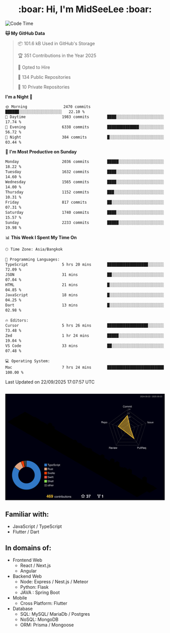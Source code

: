 <h1 align="center"> :boar: Hi, I'm MidSeeLee :boar:</h1>
 
<!--START_SECTION:waka-->
![Code Time](http://img.shields.io/badge/Code%20Time-3%2C430%20hrs%2010%20mins-blue)

**🐱 My GitHub Data** 

> 📦 101.6 kB Used in GitHub's Storage 
 > 
> 🏆 351 Contributions in the Year 2025
 > 
> 💼 Opted to Hire
 > 
> 📜 134 Public Repositories 
 > 
> 🔑 10 Private Repositories 
 > 
**I'm a Night 🦉** 

```text
🌞 Morning                2470 commits        ██████░░░░░░░░░░░░░░░░░░░   22.10 % 
🌆 Daytime                1983 commits        ████░░░░░░░░░░░░░░░░░░░░░   17.74 % 
🌃 Evening                6338 commits        ██████████████░░░░░░░░░░░   56.72 % 
🌙 Night                  384 commits         █░░░░░░░░░░░░░░░░░░░░░░░░   03.44 % 
```
📅 **I'm Most Productive on Sunday** 

```text
Monday                   2036 commits        █████░░░░░░░░░░░░░░░░░░░░   18.22 % 
Tuesday                  1632 commits        ████░░░░░░░░░░░░░░░░░░░░░   14.60 % 
Wednesday                1565 commits        ████░░░░░░░░░░░░░░░░░░░░░   14.00 % 
Thursday                 1152 commits        ███░░░░░░░░░░░░░░░░░░░░░░   10.31 % 
Friday                   817 commits         ██░░░░░░░░░░░░░░░░░░░░░░░   07.31 % 
Saturday                 1740 commits        ████░░░░░░░░░░░░░░░░░░░░░   15.57 % 
Sunday                   2233 commits        █████░░░░░░░░░░░░░░░░░░░░   19.98 % 
```


📊 **This Week I Spent My Time On** 

```text
🕑︎ Time Zone: Asia/Bangkok

💬 Programming Languages: 
TypeScript               5 hrs 20 mins       ██████████████████░░░░░░░   72.09 % 
JSON                     31 mins             ██░░░░░░░░░░░░░░░░░░░░░░░   07.04 % 
HTML                     21 mins             █░░░░░░░░░░░░░░░░░░░░░░░░   04.85 % 
JavaScript               18 mins             █░░░░░░░░░░░░░░░░░░░░░░░░   04.25 % 
Dart                     13 mins             █░░░░░░░░░░░░░░░░░░░░░░░░   02.98 % 

🔥 Editors: 
Cursor                   5 hrs 26 mins       ██████████████████░░░░░░░   73.48 % 
Zed                      1 hr 24 mins        █████░░░░░░░░░░░░░░░░░░░░   19.04 % 
VS Code                  33 mins             ██░░░░░░░░░░░░░░░░░░░░░░░   07.48 % 

💻 Operating System: 
Mac                      7 hrs 24 mins       █████████████████████████   100.00 % 
```


 Last Updated on 22/09/2025 17:07:57 UTC
<!--END_SECTION:waka-->

##

![](./profile-3d-contrib/profile-night-rainbow.svg)

## Familiar with:
- JavaScript / TypeScript
- Flutter / Dart

## In domains of:
- Frontend Web
  - React / Next.js
  - Angular
- Backend Web
  - Node: Express / Nest.js / Meteor
  - Python: Flask
  - JAVA : Spring Boot
- Mobile
  - Cross Platform: Flutter
- Database
  - SQL: MySQL/ MariaDb / Postgres
  - NoSQL: MongoDB
  - ORM: Prisma / Mongoose
